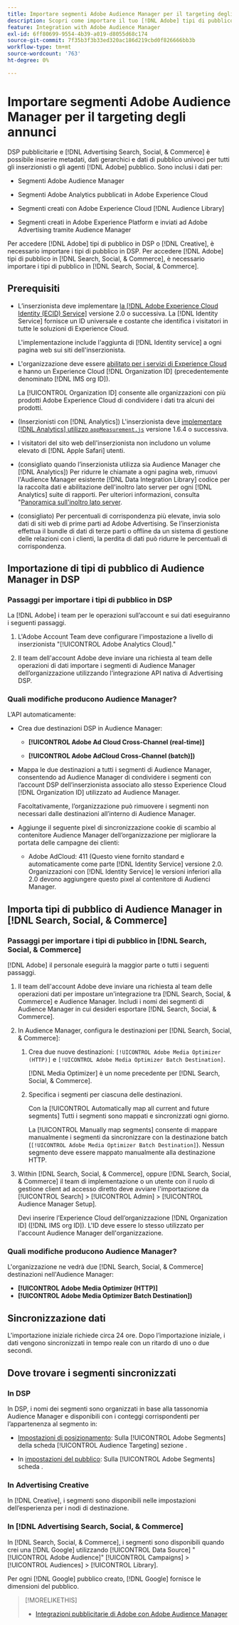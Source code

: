 ```yaml
---
title: Importare segmenti Adobe Audience Manager per il targeting degli annunci
description: Scopri come importare il tuo [!DNL Adobe] tipi di pubblico in Advertising DSP e Search utilizzando Adobe Audience Manager
feature: Integration with Adobe Audience Manager
exl-id: 6ff80699-9554-4b39-a019-d8055d68c174
source-git-commit: 7f35b3f3b33ed320ac186d219cbd0f826666bb3b
workflow-type: tm+mt
source-wordcount: '763'
ht-degree: 0%

---
```


# Importare segmenti Adobe Audience Manager per il targeting degli annunci

DSP pubblicitarie e [!DNL Advertising Search, Social, & Commerce] è possibile inserire metadati, dati gerarchici e dati di pubblico univoci per tutti gli inserzionisti o gli agenti [!DNL Adobe] pubblico<!-- segments or audiences? Standardize terms per AAM's docs -->. Sono inclusi i dati per:

* Segmenti Adobe Audience Manager

* Segmenti Adobe Analytics pubblicati in Adobe Experience Cloud

* Segmenti creati con Adobe Experience Cloud [!DNL Audience Library]

* Segmenti creati in Adobe Experience Platform e inviati ad Adobe Advertising tramite Audience Manager

Per accedere [!DNL Adobe] tipi di pubblico in DSP o [!DNL Creative], è necessario importare i tipi di pubblico in DSP. Per accedere [!DNL Adobe] tipi di pubblico in [!DNL Search, Social, & Commerce], è necessario importare i tipi di pubblico in [!DNL Search, Social, & Commerce].

## Prerequisiti

* L’inserzionista deve implementare [la [!DNL Adobe Experience Cloud Identity (ECID) Service]](https://experienceleague.adobe.com/docs/id-service/using/intro/overview.html) versione 2.0 o successiva. La [!DNL Identity Service] fornisce un ID universale e costante che identifica i visitatori in tutte le soluzioni di Experience Cloud.

   L&#39;implementazione include l&#39;aggiunta di [!DNL Identity service] a ogni pagina web sui siti dell&#39;inserzionista.

* L&#39;organizzazione deve essere [abilitato per i servizi di Experience Cloud](https://experienceleague.adobe.com/docs/core-services/interface/services/core-services.html) e hanno un Experience Cloud [!DNL Organization ID] (precedentemente denominato [!DNL IMS org ID]).

   La [!UICONTROL Organization ID] consente alle organizzazioni con più prodotti Adobe Experience Cloud di condividere i dati tra alcuni dei prodotti.

* (Inserzionisti con [!DNL Analytics]) L&#39;inserzionista deve [implementare [!DNL Analytics] utilizzo `appMeasurement.js`](https://experienceleague.adobe.com/docs/analytics/implementation/js/overview.html) versione 1.6.4 o successiva.

* I visitatori del sito web dell&#39;inserzionista non includono un volume elevato di [!DNL Apple Safari] utenti.

* (consigliato quando l’inserzionista utilizza sia Audience Manager che [!DNL Analytics]) Per ridurre le chiamate a ogni pagina web, rimuovi l&#39;Audience Manager esistente [!DNL Data Integration Library] codice per la raccolta dati e abilitazione dell&#39;inoltro lato server per ogni [!DNL Analytics] suite di rapporti. Per ulteriori informazioni, consulta &quot;[Panoramica sull&#39;inoltro lato server](https://experienceleague.adobe.com/docs/analytics/admin/admin-tools/server-side-forwarding/ssf.html).

* (consigliato) Per percentuali di corrispondenza più elevate, invia solo dati di siti web di prime parti ad Adobe Advertising. Se l’inserzionista effettua il bundle di dati di terze parti o offline da un sistema di gestione delle relazioni con i clienti, la perdita di dati può ridurre le percentuali di corrispondenza.

## Importazione di tipi di pubblico di Audience Manager in DSP

### Passaggi per importare i tipi di pubblico in DSP

La [!DNL Adobe] i team per le operazioni sull’account e sui dati eseguiranno i seguenti passaggi.

1. L&#39;Adobe Account Team deve configurare l&#39;impostazione a livello di inserzionista &quot;[!UICONTROL Adobe Analytics Cloud].&quot;

1. Il team dell&#39;account Adobe deve inviare una richiesta<!-- Submit a request as a JIRA task? --> al team delle operazioni di dati<!-- implementation team? --> importare i segmenti di Audience Manager dell’organizzazione utilizzando l’integrazione API nativa di Advertising DSP.

### Quali modifiche producono Audience Manager?

L’API automaticamente:

* Crea due destinazioni DSP in Audience Manager:

   * **[!UICONTROL Adobe Ad Cloud Cross-Channel (real-time)]**

   * **[!UICONTROL Adobe AdCloud Cross-Channel (batch)])**

* Mappa le due destinazioni a tutti i segmenti di Audience Manager, consentendo ad Audience Manager di condividere i segmenti con l’account DSP dell’inserzionista associato allo stesso Experience Cloud [!DNL Organization ID] utilizzato ad Audience Manager. <!-- Verify -->

   Facoltativamente, l’organizzazione può rimuovere i segmenti non necessari dalle destinazioni all’interno di Audience Manager.

* Aggiunge il seguente pixel di sincronizzazione cookie di scambio al contenitore Audience Manager dell’organizzazione per migliorare la portata delle campagne dei clienti:

   * Adobe AdCloud: 411 (Questo viene fornito standard e automaticamente come parte [!DNL Identity Service] versione 2.0. Organizzazioni con [!DNL Identity Service] le versioni inferiori alla 2.0 devono aggiungere questo pixel al contenitore di Audienci Manager.

## Importa tipi di pubblico di Audience Manager in [!DNL Search, Social, & Commerce]

### Passaggi per importare i tipi di pubblico in [!DNL Search, Social, & Commerce]

[!DNL Adobe] il personale eseguirà la maggior parte o tutti i seguenti passaggi.

1. Il team dell&#39;account Adobe deve inviare una richiesta al team delle operazioni dati per impostare un&#39;integrazione tra [!DNL Search, Social, & Commerce] e Audience Manager. Includi i nomi dei segmenti di Audience Manager in cui desideri esportare [!DNL Search, Social, & Commerce].

1. In Audience Manager, configura le destinazioni per [!DNL Search, Social, & Commerce]:

   1. Crea due nuove destinazioni: `[!UICONTROL Adobe Media Optimizer (HTTP)]` e `[!UICONTROL Adobe Media Optimizer Batch Destination]`.

      [!DNL Media Optimizer] è un nome precedente per [!DNL Search, Social, & Commerce].

   1. Specifica i segmenti per ciascuna delle destinazioni.

      Con la [!UICONTROL Automatically map all current and future segments] Tutti i segmenti sono mappati e sincronizzati ogni giorno.

      La [!UICONTROL Manually map segments] consente di mappare manualmente i segmenti da sincronizzare con la destinazione batch (`[!UICONTROL Adobe Media Optimizer Batch Destination]`). Nessun segmento deve essere mappato manualmente alla destinazione HTTP.

1. Within [!DNL Search, Social, & Commerce], oppure [!DNL Search, Social, & Commerce] il team di implementazione o un utente con il ruolo di gestione client ad accesso diretto deve avviare l&#39;importazione da [!UICONTROL Search] > [!UICONTROL Admin] > [!UICONTROL Audience Manager Setup].

   Devi inserire l’Experience Cloud dell’organizzazione [!DNL Organization ID] ([!DNL IMS org ID]). L&#39;ID deve essere lo stesso utilizzato per l&#39;account Audience Manager dell&#39;organizzazione.

### Quali modifiche producono Audience Manager?

L&#39;organizzazione ne vedrà due [!DNL Search, Social, & Commerce] destinazioni nell&#39;Audience Manager:

* **[!UICONTROL Adobe Media Optimizer (HTTP)]**
* **[!UICONTROL Adobe Media Optimizer Batch Destination])**

## Sincronizzazione dati

L&#39;importazione iniziale richiede circa 24 ore. Dopo l’importazione iniziale, i dati vengono sincronizzati in tempo reale con un ritardo di uno o due secondi.

<!--
### How DSP Syncs the Data

DSP syncs the data automatically using the [!DNL Adobe Experience Cloud Identity (ECID) Service]. During synchronization, the [!DNL ECID Service] calls Adobe Advertising at [!DNL cm.eversttech.net]. Because Adobe Advertising is a trusted domain, ID syncs take place from parent pages rather than within the destination publishing iframes, as they do with most third-party activation partners. Audience Manager identifies unique users by device IDs, using the [Audience Manager [!DNL Unique User ID (AAM UUID)]](https://experienceleague.adobe.com/docs/audience-manager/user-guide/reference/ids-in-aam.html#global-device-ids), also called the [!DNL Device ID].

![Synchronization of [!DNL Adobe] audiences in DSP](/help/integrations/assets/audience-manager-sync.png)

### How Search Syncs the Data
-->

<!-- 
Segment membership data is sent only after one of the following events occurs:

* (Advertisers with DSP):

  * The segment is targeted in an Adobe Advertising display ad.

  * The segment is added to the [!DNL Adobe AdCloud Cross-Channel] batch and real-time destinations within the Audience Manager user interface.

* (Advertisers with [!DNL Search, Social, & Commerce]):

  * The segment is targeted in an Adobe Advertising search ad.

  * The segment is added to the [!DNL Adobe Media Optimizer] batch and HTTP destinations within the Audience Manager user interface.
 -->
<!-- Is membership data/whatever available in Creative? If so, does it show the same as DSP? -->

## Dove trovare i segmenti sincronizzati

### In DSP

In DSP, i nomi dei segmenti sono organizzati in base alla tassonomia Audience Manager e disponibili con i conteggi corrispondenti per l’appartenenza al segmento in:

* [Impostazioni di posizionamento](/help/dsp/campaign-management/placements/placement-settings.md#audience-targeting): Sulla [!UICONTROL Adobe Segments] della scheda [!UICONTROL Audience Targeting] sezione .

* In [impostazioni del pubblico](/help/dsp/audiences/audience-settings.md): Sulla [!UICONTROL Adobe Segments] scheda .

### In Advertising Creative

In [!DNL Creative], i segmenti sono disponibili nelle impostazioni dell’esperienza per i nodi di destinazione.

### In [!DNL Advertising Search, Social, & Commerce]

In [!DNL Search, Social, & Commerce], i segmenti sono disponibili quando crei una [!DNL Google] utilizzando [!UICONTROL Data Source] &quot;[!UICONTROL Adobe Audience]&quot; [!UICONTROL Campaigns] > [!UICONTROL Audiences] > [!UICONTROL Library].

Per ogni [!DNL Google] pubblico creato, [!DNL Google] fornisce le dimensioni del pubblico.

>[!MORELIKETHIS]
>
>* [Integrazioni pubblicitarie di Adobe con Adobe Audience Manager](/help/integrations/audience-manager/overview.md)

